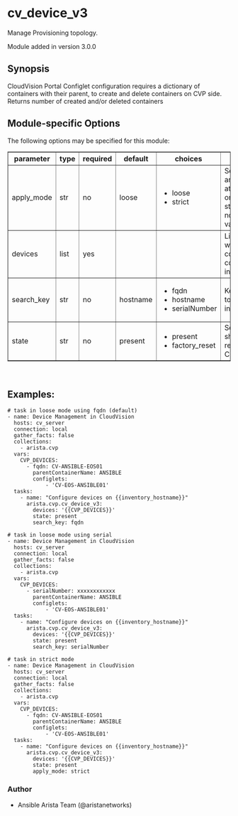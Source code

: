 # cv_device_v3

Manage Provisioning topology.

Module added in version 3.0.0

<div class="contents" local="" depth="2">

</div>

## Synopsis

CloudVision Portal Configlet configuration requires a dictionary of
containers with their parent, to create and delete containers on CVP
side. Returns number of created and/or deleted containers

## Module-specific Options

The following options may be specified for this module:

<table border=1 cellpadding=4>

<tr>
<th class="head">parameter</th>
<th class="head">type</th>
<th class="head">required</th>
<th class="head">default</th>
<th class="head">choices</th>
<th class="head">comments</th>
</tr>

<tr>
<td>apply_mode<br/><div style="font-size: small;"></div></td>
<td>str</td>
<td>no</td>
<td>loose</td>
<td><ul><li>loose</li><li>strict</li></ul></td>
<td>
    <div>Set how configlets are attached/detached on device. If set to strict all configlets not listed in your vars are detached.</div>
</td>
</tr>

<tr>
<td>devices<br/><div style="font-size: small;"></div></td>
<td>list</td>
<td>yes</td>
<td></td>
<td></td>
<td>
    <div>List of devices with their container and configlets information</div>
</td>
</tr>

<tr>
<td>search_key<br/><div style="font-size: small;"></div></td>
<td>str</td>
<td>no</td>
<td>hostname</td>
<td><ul><li>fqdn</li><li>hostname</li><li>serialNumber</li></ul></td>
<td>
    <div>Key name to use to look for device in CloudVision.</div>
</td>
</tr>

<tr>
<td>state<br/><div style="font-size: small;"></div></td>
<td>str</td>
<td>no</td>
<td>present</td>
<td><ul><li>present</li><li>factory_reset</li></ul></td>
<td>
    <div>Set if ansible should build or remove devices on CLoudvision</div>
</td>
</tr>

</table>
</br>

## Examples:

    # task in loose mode using fqdn (default)
    - name: Device Management in CloudVision
      hosts: cv_server
      connection: local
      gather_facts: false
      collections:
        - arista.cvp
      vars:
        CVP_DEVICES:
          - fqdn: CV-ANSIBLE-EOS01
            parentContainerName: ANSIBLE
            configlets:
                - 'CV-EOS-ANSIBLE01'
      tasks:
        - name: "Configure devices on {{inventory_hostname}}"
          arista.cvp.cv_device_v3:
            devices: '{{CVP_DEVICES}}'
            state: present
            search_key: fqdn

    # task in loose mode using serial
    - name: Device Management in CloudVision
      hosts: cv_server
      connection: local
      gather_facts: false
      collections:
        - arista.cvp
      vars:
        CVP_DEVICES:
          - serialNumber: xxxxxxxxxxxx
            parentContainerName: ANSIBLE
            configlets:
                - 'CV-EOS-ANSIBLE01'
      tasks:
        - name: "Configure devices on {{inventory_hostname}}"
          arista.cvp.cv_device_v3:
            devices: '{{CVP_DEVICES}}'
            state: present
            search_key: serialNumber

    # task in strict mode
    - name: Device Management in CloudVision
      hosts: cv_server
      connection: local
      gather_facts: false
      collections:
        - arista.cvp
      vars:
        CVP_DEVICES:
          - fqdn: CV-ANSIBLE-EOS01
            parentContainerName: ANSIBLE
            configlets:
                - 'CV-EOS-ANSIBLE01'
      tasks:
        - name: "Configure devices on {{inventory_hostname}}"
          arista.cvp.cv_device_v3:
            devices: '{{CVP_DEVICES}}'
            state: present
            apply_mode: strict

### Author

- Ansible Arista Team (@aristanetworks)
